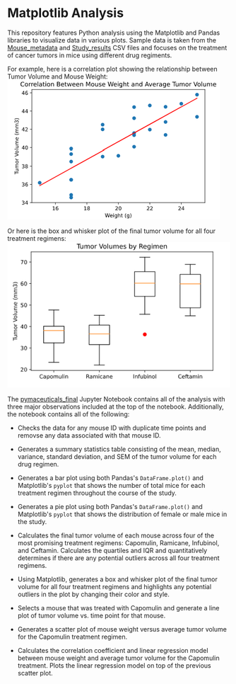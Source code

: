 # Matplotlib Analysis

This repository features Python analysis using the Matplotlib and Pandas libraries to visualize data in various plots. Sample data is taken from the [Mouse_metadata](https://github.com/lmfao415/Matplotlib-challenge/blob/main/data/Mouse_metadata.csv) and [Study_results](https://github.com/lmfao415/Matplotlib-challenge/blob/main/data/Study_results.csv) CSV files and focuses on the treatment of cancer tumors in mice using different drug regiments. 

For example, here is a correlation plot showing the relationship between Tumor Volume and Mouse Weight:
![sample](https://github.com/lmfao415/Matplotlib-challenge/blob/main/data/Screenshot%202021-04-11%20153234.png?raw=true)

Or here is the box and whisker plot of the final tumor volume for all four treatment regimens:
![sample](https://github.com/lmfao415/Matplotlib-challenge/blob/main/data/box.png?raw=true)

The [pymaceuticals_final](https://github.com/lmfao415/Matplotlib-challenge/blob/main/pymaceuticals_final.ipynb) Jupyter Notebook contains all of the analysis with three major observations included at the top of the notebook. Additionally, the notebook contains all of the following:

* Checks the data for any mouse ID with duplicate time points and removse any data associated with that mouse ID.

* Generates a summary statistics table consisting of the mean, median, variance, standard deviation, and SEM of the tumor volume for each drug regimen.

* Generates a bar plot using both Pandas's `DataFrame.plot()` and Matplotlib's `pyplot` that shows  the number of total mice for each treatment regimen throughout the course of the study.

* Generates a pie plot using both Pandas's `DataFrame.plot()` and Matplotlib's `pyplot` that shows the distribution of female or male mice in the study.

* Calculates the final tumor volume of each mouse across four of the most promising treatment regimens: Capomulin, Ramicane, Infubinol, and Ceftamin. Calculates the quartiles and IQR and quantitatively determines if there are any potential outliers across all four treatment regimens.

* Using Matplotlib, generates a box and whisker plot of the final tumor volume for all four treatment regimens and highlights any potential outliers in the plot by changing their color and style.

* Selects a mouse that was treated with Capomulin and generate a line plot of tumor volume vs. time point for that mouse.

* Generates a scatter plot of mouse weight versus average tumor volume for the Capomulin treatment regimen.

* Calculates the correlation coefficient and linear regression model between mouse weight and average tumor volume for the Capomulin treatment. Plots the linear regression model on top of the previous scatter plot.

